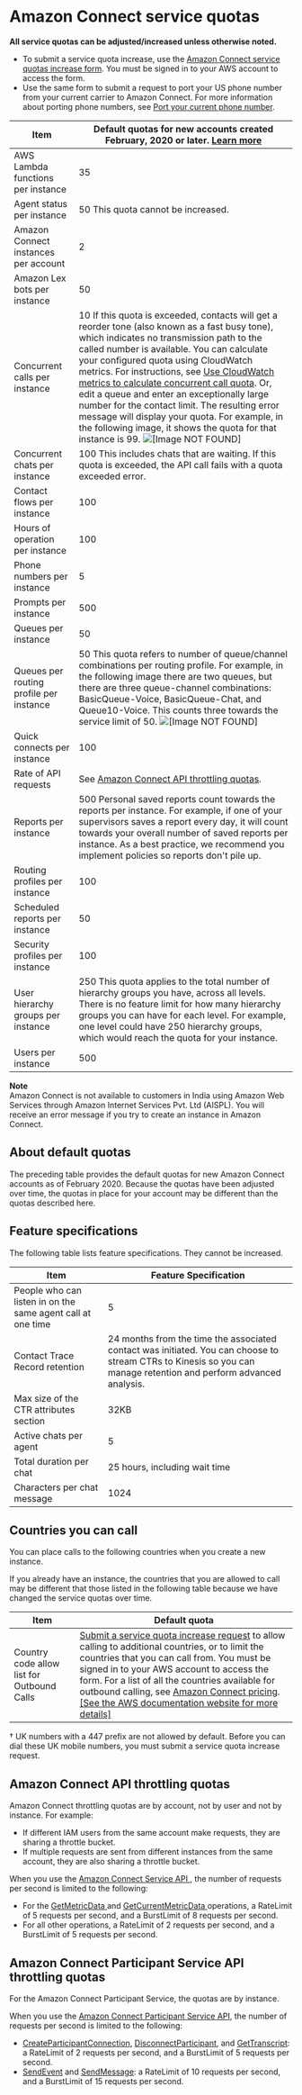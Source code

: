 # Amazon Connect service quotas<a name="amazon-connect-service-limits"></a>

**All service quotas can be adjusted/increased unless otherwise noted\.**
+ To submit a service quota increase, use the [Amazon Connect service quotas increase form](https://console.aws.amazon.com/support/home#/case/create?issueType=service-limit-increase&limitType=service-code-connect)\. You must be signed in to your AWS account to access the form\.
+ Use the same form to submit a request to port your US phone number from your current carrier to Amazon Connect\. For more information about porting phone numbers, see [Port your current phone number](port-phone-number.md)\.


| Item | Default quotas for new accounts created February, 2020 or later\. [Learn more](#default-quotas) | 
| --- | --- | 
|  AWS Lambda functions per instance  |  35  | 
|  Agent status per instance  |  50 This quota cannot be increased\.  | 
|  Amazon Connect instances per account  |  2  | 
|  Amazon Lex bots per instance  |  50  | 
|  Concurrent calls per instance  |  10 If this quota is exceeded, contacts will get a reorder tone \(also known as a fast busy tone\), which indicates no transmission path to the called number is available\.   You can calculate your configured quota using CloudWatch metrics\. For instructions, see [Use CloudWatch metrics to calculate concurrent call quota](monitoring-cloudwatch.md#connect-cloudwatch-concurrent-call-quota)\.  Or, edit a queue and enter an exceptionally large number for the contact limit\. The resulting error message will display your quota\. For example, in the following image, it shows the quota for that instance is 99\. ![\[Image NOT FOUND\]](http://docs.aws.amazon.com/connect/latest/adminguide/images/concurrent-call-quota.png)   | 
|  Concurrent chats per instance  |  100 This includes chats that are waiting\. If this quota is exceeded, the API call fails with a quota exceeded error\.  | 
|  Contact flows per instance  |  100  | 
|  Hours of operation per instance  |  100  | 
|  Phone numbers per instance  |  5  | 
|  Prompts per instance  |  500  | 
|  Queues per instance  |  50  | 
|  Queues per routing profile per instance  |  50 This quota refers to number of queue/channel combinations per routing profile\. For example, in the following image there are two queues, but there are three queue\-channel combinations: BasicQueue\-Voice, BasicQueue\-Chat, and Queue10\-Voice\. This counts three towards the service limit of 50\. ![\[Image NOT FOUND\]](http://docs.aws.amazon.com/connect/latest/adminguide/images/routing-profile-queue-channel-combinations.png)  | 
|  Quick connects per instance  |  100  | 
|  Rate of API requests  |  See [Amazon Connect API throttling quotas](#connect-api-quotas)\.  | 
|  Reports per instance  |  500 Personal saved reports count towards the reports per instance\. For example, if one of your supervisors saves a report every day, it will count towards your overall number of saved reports per instance\. As a best practice, we recommend you implement policies so reports don't pile up\.   | 
|  Routing profiles per instance  |  100  | 
|  Scheduled reports per instance  |  50  | 
|  Security profiles per instance  |  100  | 
|  User hierarchy groups per instance  |  250 This quota applies to the total number of hierarchy groups you have, across all levels\. There is no feature limit for how many hierarchy groups you can have for each level\. For example, one level could have 250 hierarchy groups, which would reach the quota for your instance\.  | 
|  Users per instance  |  500  | 

**Note**  
Amazon Connect is not available to customers in India using Amazon Web Services through Amazon Internet Services Pvt\. Ltd \(AISPL\)\. You will receive an error message if you try to create an instance in Amazon Connect\.

## About default quotas<a name="default-quotas"></a>

The preceding table provides the default quotas for new Amazon Connect accounts as of February 2020\. Because the quotas have been adjusted over time, the quotas in place for your account may be different than the quotas described here\.

## Feature specifications<a name="feature-limits"></a>

The following table lists feature specifications\. They cannot be increased\.


| Item | Feature Specification | 
| --- | --- | 
| People who can listen in on the same agent call at one time  |  5  | 
|  Contact Trace Record retention  |  24 months from the time the associated contact was initiated\.  You can choose to stream CTRs to Kinesis so you can manage retention and perform advanced analysis\.  | 
|  Max size of the CTR attributes section  |  32KB   | 
|  Active chats per agent  |  5  | 
|  Total duration per chat  |  25 hours, including wait time  | 
|  Characters per chat message  |  1024  | 

## Countries you can call<a name="country-code-allow-list"></a>

You can place calls to the following countries when you create a new instance\.

If you already have an instance, the countries that you are allowed to call may be different that those listed in the following table because we have changed the service quotas over time\.


| Item | Default quota | 
| --- | --- | 
| Country code allow list for Outbound Calls |  [Submit a service quota increase request](https://console.aws.amazon.com/support/home#/case/create?issueType=service-limit-increase&limitType=service-code-connect) to allow calling to additional countries, or to limit the countries that you can call from\. You must be signed in to your AWS account to access the form\. For a list of all the countries available for outbound calling, see [Amazon Connect pricing](http://aws.amazon.com/connect/pricing/)\.  [\[See the AWS documentation website for more details\]](http://docs.aws.amazon.com/connect/latest/adminguide/amazon-connect-service-limits.html)  | 

† UK numbers with a 447 prefix are not allowed by default\. Before you can dial these UK mobile numbers, you must submit a service quota increase request\.

## Amazon Connect API throttling quotas<a name="connect-api-quotas"></a>

Amazon Connect throttling quotas are by account, not by user and not by instance\. For example: 
+ If different IAM users from the same account make requests, they are sharing a throttle bucket\. 
+ If multiple requests are sent from different instances from the same account, they are also sharing a throttle bucket\. 

 When you use the [Amazon Connect Service API ](https://docs.aws.amazon.com/connect/latest/APIReference/welcome.html), the number of requests per second is limited to the following:
+ For the [GetMetricData ](https://docs.aws.amazon.com/connect/latest/APIReference/API_GetMetricData.html) and [GetCurrentMetricData ](https://docs.aws.amazon.com/connect/latest/APIReference/API_GetCurrentMetricData.html) operations, a RateLimit of 5 requests per second, and a BurstLimit of 8 requests per second\.
+ For all other operations, a RateLimit of 2 requests per second, and a BurstLimit of 5 requests per second\.

## Amazon Connect Participant Service API throttling quotas<a name="connect-participant-api-quotas"></a>

For the Amazon Connect Participant Service, the quotas are by instance\.

 When you use the [Amazon Connect Participant Service API](https://docs.aws.amazon.com/connect-participant/latest/APIReference/Welcome.html), the number of requests per second is limited to the following:
+  [CreateParticipantConnection](https://docs.aws.amazon.com/connect/latest/APIReference/API_CreateParticipantConnection.html), [DisconnectParticipant](https://docs.aws.amazon.com/connect/latest/APIReference/API_DisconnectParticipant.html), and [GetTranscript](https://docs.aws.amazon.com/connect/latest/APIReference/API_GetTranscript.html): a RateLimit of 2 requests per second, and a BurstLimit of 5 requests per second\.
+  [SendEvent](https://docs.aws.amazon.com/connect/latest/APIReference/API_SendEvent.html) and [SendMessage](https://docs.aws.amazon.com/connect/latest/APIReference/API_SendMessage.html): a RateLimit of 10 requests per second, and a BurstLimit of 15 requests per second\.